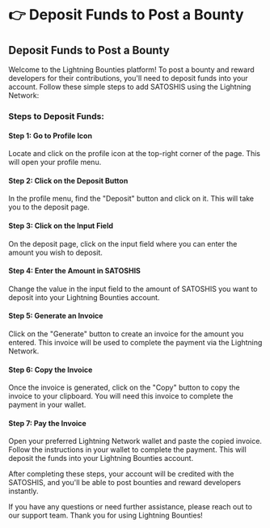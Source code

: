 # 👉 Deposit Funds to Post a Bounty

## Deposit Funds to Post a Bounty

Welcome to the Lightning Bounties platform! To post a bounty and reward developers for their contributions, you'll need to deposit funds into your account. Follow these simple steps to add SATOSHIS using the Lightning Network:

### Steps to Deposit Funds:

#### Step 1: Go to Profile Icon

Locate and click on the profile icon at the top-right corner of the page. This will open your profile menu.

#### Step 2: Click on the Deposit Button

In the profile menu, find the "Deposit" button and click on it. This will take you to the deposit page.

#### Step 3: Click on the Input Field

On the deposit page, click on the input field where you can enter the amount you wish to deposit.

#### Step 4: Enter the Amount in SATOSHIS

Change the value in the input field to the amount of SATOSHIS you want to deposit into your Lightning Bounties account.

#### Step 5: Generate an Invoice

Click on the "Generate" button to create an invoice for the amount you entered. This invoice will be used to complete the payment via the Lightning Network.

#### Step 6: Copy the Invoice

Once the invoice is generated, click on the "Copy" button to copy the invoice to your clipboard. You will need this invoice to complete the payment in your wallet.

#### Step 7: Pay the Invoice

Open your preferred Lightning Network wallet and paste the copied invoice. Follow the instructions in your wallet to complete the payment. This will deposit the funds into your Lightning Bounties account.

After completing these steps, your account will be credited with the SATOSHIS, and you'll be able to post bounties and reward developers instantly.

If you have any questions or need further assistance, please reach out to our support team. Thank you for using Lightning Bounties!
